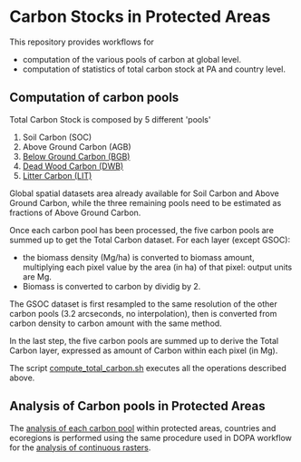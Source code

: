 # Carbon Stocks in Protected Areas

This repository provides workflows for 
-  computation of the various pools of carbon at global level. 
-  computation of statistics of total carbon stock at PA and country level.

## Computation of carbon pools

Total Carbon Stock is composed by 5 different 'pools'
1. Soil Carbon (SOC)
2. Above Ground Carbon (AGB)
3. [Below Ground Carbon (BGB)](/bgb_processing)
4. [Dead Wood Carbon (DWB)](/dwb_lit_processing)
5. [Litter Carbon (LIT)](/dwb_lit_processing)

Global spatial datasets area already available for Soil Carbon and Above Ground Carbon, while the three remaining pools need to be estimated as fractions of Above Ground Carbon.  

Once each carbon pool has been processed, the five carbon pools are summed up to get the Total Carbon dataset.
For each layer (except GSOC):
- the biomass density (Mg/ha) is converted to biomass amount, multiplying each pixel value by the area (in ha) of that pixel: output units are Mg.  
- Biomass is converted to carbon by dividig by 2.

The GSOC dataset is first resampled to the same resolution of the other carbon pools (3.2 arcseconds, no interpolation), then is converted from carbon density to carbon amount with the same method.

In the last step, the five carbon pools are summed up to derive the Total Carbon layer, expressed as amount of Carbon within each pixel (in Mg).  

The script [compute_total_carbon.sh](./compute_total_carbon.sh) executes all the operations described above.  

## Analysis of Carbon pools in Protected Areas

The [analysis of each carbon pool](/c_analysis) within protected areas, countries and ecoregions is performed using the same procedure used in DOPA workflow for the [analysis of continuous rasters](https://github.com/giacomo-gcad/dopa_workflow/tree/master/cep_analysis#CONTINUOUS_RASTERS).  

